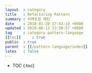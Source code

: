 ```yaml
---
layout  : category
title   : Refactoring Pattern
summary : 리팩토링 패턴
date    : 2018-01-20 17:43:19 +0900
updated : 2019-08-13 13:50:57 +0900
tag     : category pattern-language
[[toc]]     : true
public  : true
parent  : [[/pattern-language/index]]
latex   : false
---
```

* TOC
{:toc}


